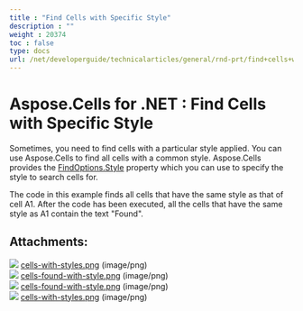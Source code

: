 ```yaml
---
title : "Find Cells with Specific Style" 
description : "" 
weight : 20374 
toc : false
type: docs
url: /net/developerguide/technicalarticles/general/rnd-prt/find+cells+with+specific+style/
---
```


# Aspose.Cells for .NET : Find Cells with Specific Style


Sometimes, you need to find cells with a particular style applied. You can use Aspose.Cells to find all cells with a common style. Aspose.Cells provides the [FindOptions.Style](https://apireference.aspose.com/net/cells/aspose.cells/findoptions/properties/style) property which you can use to specify the style to search cells for.

The code in this example finds all cells that have the same style as that of cell A1. After the code has been executed, all the cells that have the same style as A1 contain the text "Found".

## Attachments:

![](https://docs2.aspose.com/cells/net/images/icons/bullet_blue.gif) [cells-with-styles.png](https://docs2.aspose.com/cells/net/attachments/5017537/5115110.png) (image/png)  
![](https://docs2.aspose.com/cells/net/images/icons/bullet_blue.gif) [cells-found-with-style.png](https://docs2.aspose.com/cells/net/attachments/5017537/5115117.png) (image/png)  
![](https://docs2.aspose.com/cells/net/images/icons/bullet_blue.gif) [cells-found-with-style.png](https://docs2.aspose.com/cells/net/attachments/5017537/5112561.png) (image/png)  
![](https://docs2.aspose.com/cells/net/images/icons/bullet_blue.gif) [cells-with-styles.png](https://docs2.aspose.com/cells/net/attachments/5017537/5112558.png) (image/png)  

